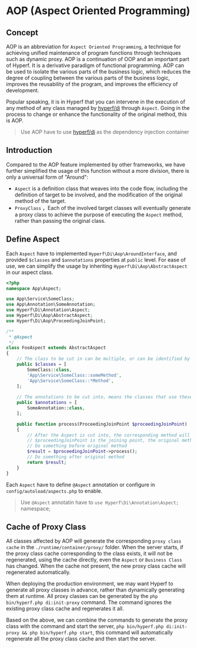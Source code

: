 # AOP (Aspect Oriented Programming)

## Concept

AOP is an abbreviation for `Aspect Oriented Programming`, a technique for achieving unified maintenance of program functions through techniques such as dynamic proxy. AOP is a continuation of OOP and an important part of Hyperf. It is a derivative paradigm of functional programming. AOP can be used to isolate the various parts of the business logic, which reduces the degree of coupling between the various parts of the business logic, improves the reusability of the program, and improves the efficiency of development. 

Popular speaking, it is in Hyperf that you can intervene in the execution of any method of any class managed by [hyperf/di](https://github.com/hyperf/di) through `Aspect`. Going in the process to change or enhance the functionality of the original method, this is AOP.

> Use AOP have to use [hyperf/di](https://github.com/hyperf/di) as the dependency injection container

## Introduction

Compared to the AOP feature implemented by other frameworks, we have further simplified the usage of this function without a more division, there is only a universal form of "Around":

- `Aspect` is a definition class that weaves into the code flow, including the definition of target to be involved, and the modification of the original method of the target.
- `ProxyClass` ，Each of the involved target classes will eventually generate a proxy class to achieve the purpose of executing the `Aspect` method, rather than passing the original class.

## Define Aspect

Each `Aspect` have to implemented `Hyperf\Di\Aop\AroundInterface`, and provided `$classes` and `$annotations` properties at `public` level. For ease of use, we can simplify the usage by inheriting `Hyperf\Di\Aop\AbstractAspect` in our aspect class.

```php
<?php
namespace App\Aspect;

use App\Service\SomeClass;
use App\Annotation\SomeAnnotation;
use Hyperf\Di\Annotation\Aspect;
use Hyperf\Di\Aop\AbstractAspect;
use Hyperf\Di\Aop\ProceedingJoinPoint;

/**
 * @Aspect
 */
class FooAspect extends AbstractAspect
{
    // The class to be cut in can be multiple, or can be identified by `::` to the specific method, or use * for fuzzy matching
    public $classes = [
        SomeClass::class,
        'App\Service\SomeClass::someMethod',
        'App\Service\SomeClass::*Method',
    ];
    
    // The annotations to be cut into, means the classes that use these annotations to be cut into, can only cut into class annotations and class method annotations.
    public $annotations = [
        SomeAnnotation::class,
    ];

    public function process(ProceedingJoinPoint $proceedingJoinPoint)
    {
        // After the Aspect is cut into, the corresponding method will be responsible by this method.
        // $proceedingJoinPoint is the joining point, the original method is called by the process() method of the class and obtain the result.
        // Do something before original method
        $result = $proceedingJoinPoint->process();
        // Do something after original method
        return $result;
    }
}
```

Each `Aspect` have to define `@Aspect` annotation or configure in `config/autoload/aspects.php` to enable.

> Use `@Aspect` annotatin have to `use Hyperf\Di\Annotation\Aspect;` namespace;  

## Cache of Proxy Class

All classes affected by AOP will generate the corresponding `proxy class cache` in the `./runtime/container/proxy/` folder. When the server starts, if the proxy class cache corresponding to the class exists, it will not be regenerated, using the cache directly, even the `Aspect` or `Business Class` has changed. When the cache not present, the new proxy class cache will regenerated automatically.

When deploying the production environment, we may want Hyperf to generate all proxy classes in advance, rather than dynamically generating them at runtime. All proxy classes can be generated by the `php bin/hyperf.php di:init-proxy` command. The command ignores the existing proxy class cache and regenerates it all.

Based on the above, we can combine the commands to generate the proxy class with the command and start the server, `php bin/hyperf.php di:init-proxy && php bin/hyperf.php start`, this command will automatically regenerate all the proxy class cache and then start the server.
